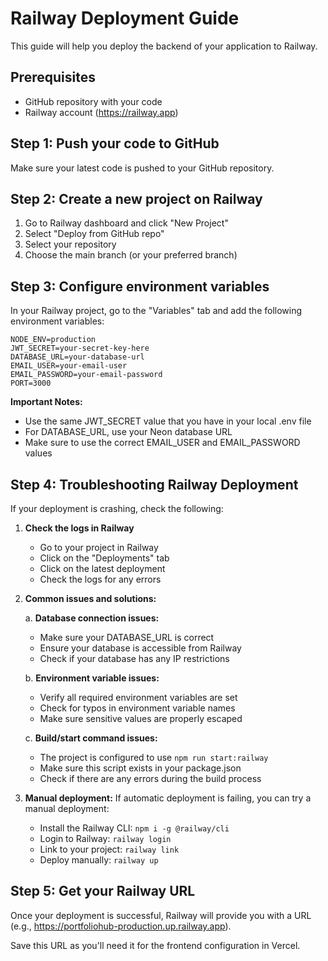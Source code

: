 # Railway Deployment Guide

This guide will help you deploy the backend of your application to Railway.

## Prerequisites
- GitHub repository with your code
- Railway account (https://railway.app)

## Step 1: Push your code to GitHub
Make sure your latest code is pushed to your GitHub repository.

## Step 2: Create a new project on Railway
1. Go to Railway dashboard and click "New Project"
2. Select "Deploy from GitHub repo"
3. Select your repository
4. Choose the main branch (or your preferred branch)

## Step 3: Configure environment variables
In your Railway project, go to the "Variables" tab and add the following environment variables:

```
NODE_ENV=production
JWT_SECRET=your-secret-key-here
DATABASE_URL=your-database-url
EMAIL_USER=your-email-user
EMAIL_PASSWORD=your-email-password
PORT=3000
```

**Important Notes:**
- Use the same JWT_SECRET value that you have in your local .env file
- For DATABASE_URL, use your Neon database URL
- Make sure to use the correct EMAIL_USER and EMAIL_PASSWORD values

## Step 4: Troubleshooting Railway Deployment

If your deployment is crashing, check the following:

1. **Check the logs in Railway**
   - Go to your project in Railway
   - Click on the "Deployments" tab
   - Click on the latest deployment
   - Check the logs for any errors

2. **Common issues and solutions:**

   a. **Database connection issues:**
   - Make sure your DATABASE_URL is correct
   - Ensure your database is accessible from Railway
   - Check if your database has any IP restrictions

   b. **Environment variable issues:**
   - Verify all required environment variables are set
   - Check for typos in environment variable names
   - Make sure sensitive values are properly escaped

   c. **Build/start command issues:**
   - The project is configured to use `npm run start:railway`
   - Make sure this script exists in your package.json
   - Check if there are any errors during the build process

3. **Manual deployment:**
   If automatic deployment is failing, you can try a manual deployment:
   - Install the Railway CLI: `npm i -g @railway/cli`
   - Login to Railway: `railway login`
   - Link to your project: `railway link`
   - Deploy manually: `railway up`

## Step 5: Get your Railway URL
Once your deployment is successful, Railway will provide you with a URL (e.g., https://portfoliohub-production.up.railway.app).

Save this URL as you'll need it for the frontend configuration in Vercel.
